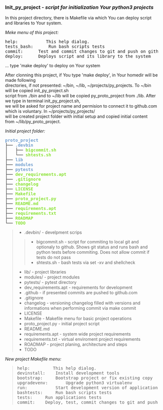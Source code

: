 <h3>Init_py_project - <em>script for initialization Your python3 projects</em></h3>
<p> In this project directory, there is Makefile via which You can deploy script and libraries to Your system.
 
<em>Meke menu of this project:</em>
<pre>help:  		 This help dialog.
tests_bash:  	 Run bash scripts tests
commit:  	 Test and commit changes to git and push on github
deploy:		 Deploys script and its library to the system
</pre>
  ... type 'make deploy' to deploy on Your system

After clonning this project, if You type 'make deploy', in Your homedir will be made following <br>
directories, if not presented: ~/bin, ~/lib, ~/projects/py_projects. To ~/bin will be copied init_py_project.sh<br>
script from ./bin and to ~/lib will be copied py_proto_project from ./lib. After we type in terminal init_py_project.sh,<br> 
we will be asked for project name and permision to connect it to github.com which is voluntary. In ~/projects/py_projects/<br>
will be created project folder with initial setup and copied initial content from ~/lib/py_proto_project.</p>

<p><em>Initial project folder:</em></p>

<pre><font color="#729FCF"><b>proto_project</b></font>
├── <font color="#729FCF"><b>.devbin</b></font>
│   ├── <font color="#8AE234"><b>bigcommit.sh</b></font>
│   └── <font color="#8AE234"><b>shtests.sh</b></font>
├── <font color="#729FCF"><b>lib</b></font>
├── <font color="#729FCF"><b>modules</b></font>
├── <font color="#729FCF"><b>pytests</b></font>
├── <font color="#8AE234"><b>dev_requirements.apt</b></font>
├── <font color="#8AE234"><b>.gitignore</b></font>
├── <font color="#8AE234"><b>changelog</b></font>
├── <font color="#8AE234"><b>LICENSE</b></font>
├── <font color="#8AE234"><b>Makefile</b></font>
├── <font color="#8AE234"><b>proto_project.py</b></font>
├── <font color="#8AE234"><b>README.md</b></font>
├── <font color="#8AE234"><b>requirements.apt</b></font>
├── <font color="#8AE234"><b>requirements.txt</b></font>
├── <font color="#8AE234"><b>ROADMAP</b></font>
└── <font color="#8AE234"><b>TODO</b></font>
</pre>

>- .devbin/ - develpment scrips
>>-  bigcommit.sh - script for commiting to local git and optionaly to github.
>   Shows git status and runs bash and python tests before commiting. Does not allow
>   commit if tests do not pass
>>- shtests.sh - bash tests via set -xv and shellcheck
>- lib/ - project libraries
>- modules/ - project modules
>- pytests/ - pytest directory
>- dev_requirements.apt - requirements for development
>- .github - if presented commits are pushed to github.com
>- .gitignore
>- changelog - versioning changelog filled with versions and informations when performing commit via make commit
>- LICENSE
>- Makefile - Makefile menu for basic project operations
>- proto_project.py - initial project script
>- README.md
>- requirements.apt - system wide project requirements
>- requirements.txt - virtual enviroment project requirements
>- ROADMAP - project planing, architecture and steps
>- TODO


<p><em>New project Makefile menu:</em></p>

> <pre>help:  		 This help dialog.
> devinstall:	 Install development tools
> bootstrap:  	 Bootstrap project or fix existing copy
> upgradevenv:  	 Upgrade python3 virtualenv
> run:  		 Start development version of application
> bashtests:  	 Run bash scripts tests
> tests:  	 Run applications tests
> commit:  	 Deploy, test, commit changes to git and push on github
> </pre>
